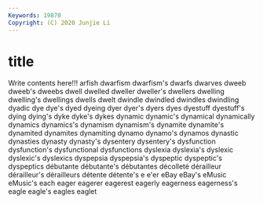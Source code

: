 ```yaml
---
Keywords: 19870
Copyright: (C) 2020 Junjie Li
---
```


# title

Write contents here!!!
arfish 
dwarfism
dwarfism's 
dwarfs 
dwarves 
dweeb 
dweeb's 
dweebs 
dwell 
dwelled 
dweller 
dweller's
dwellers 
dwelling 
dwelling's 
dwellings 
dwells 
dwelt 
dwindle 
dwindled 
dwindles 
dwindling
dyadic 
dye 
dye's 
dyed 
dyeing 
dyer 
dyer's 
dyers 
dyes 
dyestuff
dyestuff's 
dying 
dying's 
dyke 
dyke's 
dykes 
dynamic 
dynamic's 
dynamical 
dynamically
dynamics 
dynamics's 
dynamism 
dynamism's 
dynamite 
dynamite's 
dynamited 
dynamites 
dynamiting 
dynamo
dynamo's 
dynamos 
dynastic 
dynasties 
dynasty 
dynasty's 
dysentery 
dysentery's 
dysfunction 
dysfunction's
dysfunctional 
dysfunctions 
dyslexia 
dyslexia's 
dyslexic 
dyslexic's 
dyslexics 
dyspepsia 
dyspepsia's 
dyspeptic
dyspeptic's 
dyspeptics 
débutante 
débutante's 
débutantes 
décolleté 
dérailleur 
dérailleur's 
dérailleurs 
détente
détente's 
e 
e'er 
eBay 
eBay's 
eMusic 
eMusic's 
each 
eager 
eagerer
eagerest 
eagerly 
eagerness 
eagerness's 
eagle 
eagle's 
eagles 
eaglet 

